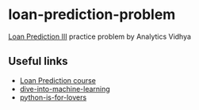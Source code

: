 # loan-prediction-problem
[Loan Prediction III](https://datahack.analyticsvidhya.com/contest/practice-problem-loan-prediction-iii/) practice problem by Analytics Vidhya
## Useful links
* [Loan Prediction course](https://trainings.analyticsvidhya.com/courses/course-v1:AnalyticsVidhya+LP101+2018_T1/course/)
* [dive-into-machine-learning](https://github.com/hangtwenty/dive-into-machine-learning)
* [python-is-for-lovers](https://github.com/hangtwenty/python-is-for-lovers)
